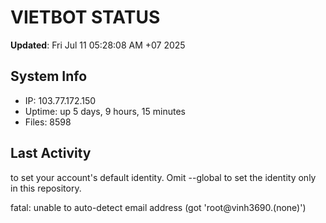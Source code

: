# VIETBOT STATUS
**Updated**: Fri Jul 11 05:28:08 AM +07 2025

## System Info
- IP: 103.77.172.150
- Uptime: up 5 days, 9 hours, 15 minutes
- Files: 8598

## Last Activity

to set your account's default identity.
Omit --global to set the identity only in this repository.

fatal: unable to auto-detect email address (got 'root@vinh3690.(none)')
